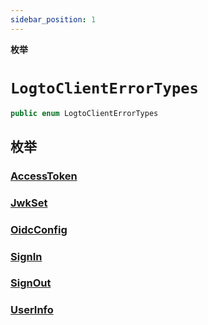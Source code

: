 ```yaml
---
sidebar_position: 1
---
```


**枚举**

# `LogtoClientErrorTypes`

```swift
public enum LogtoClientErrorTypes
```

## 枚举

### [AccessToken](LogtoClientErrorTypes.AccessToken.md)

### [JwkSet](LogtoClientErrorTypes.JwkSet.md)

### [OidcConfig](LogtoClientErrorTypes.OidcConfig.md)

### [SignIn](LogtoClientErrorTypes.SignIn.md)

### [SignOut](LogtoClientErrorTypes.SignOut.md)

### [UserInfo](LogtoClientErrorTypes.UserInfo.md)
